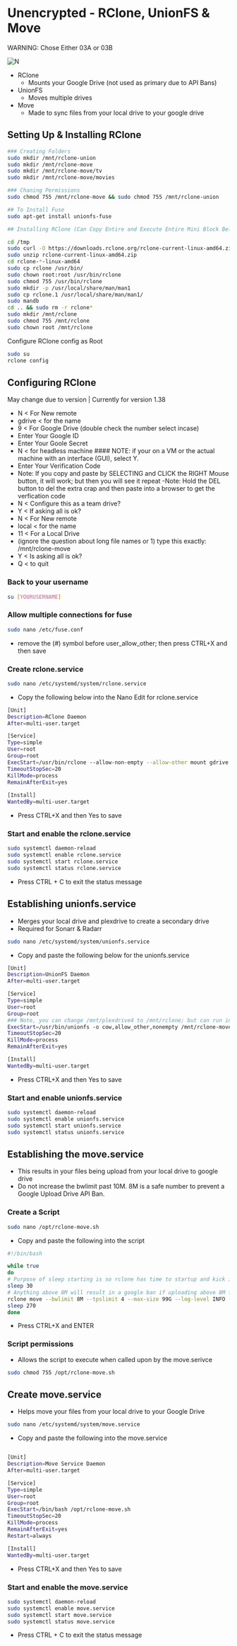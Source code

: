 # Unencrypted - RClone, UnionFS & Move
WARNING: Chose Either 03A or 03B

![N](https://camo.githubusercontent.com/f77b6479ad8f227f62675fe0c761e4eb207c561d/68747470733a2f2f72636c6f6e652e6f72672f696d672f72636c6f6e652d313230783132302e706e67)

- RClone
  - Mounts your Google Drive (not used as primary due to API Bans)
- UnionFS
  - Moves multiple drives
- Move
  - Made to sync files from your local drive to your google drive

## Setting Up & Installing RClone

```sh
### Creating Folders
sudo mkdir /mnt/rclone-union
sudo mkdir /mnt/rclone-move
sudo mkdir /mnt/rclone-move/tv
sudo mkdir /mnt/rclone-move/movies

### Chaning Permissions
sudo chmod 755 /mnt/rclone-move && sudo chmod 755 /mnt/rclone-union

## To Install Fuse
sudo apt-get install unionfs-fuse

## Installing RClone (Can Copy Entire and Execute Entire Mini Block Below)

cd /tmp
sudo curl -O https://downloads.rclone.org/rclone-current-linux-amd64.zip
sudo unzip rclone-current-linux-amd64.zip
cd rclone-*-linux-amd64
sudo cp rclone /usr/bin/
sudo chown root:root /usr/bin/rclone
sudo chmod 755 /usr/bin/rclone
sudo mkdir -p /usr/local/share/man/man1
sudo cp rclone.1 /usr/local/share/man/man1/
sudo mandb
cd .. && sudo rm -r rclone*
sudo mkdir /mnt/rclone
sudo chmod 755 /mnt/rclone
sudo chown root /mnt/rclone
```

Configure RClone config as Root 

```sh
sudo su
rclone config
```

## Configuring RClone
May change due to version | Currently for version 1.38

- N < For New remote 
- gdrive < for the name
- 9 < For Google Drive (double check the number select incase)
- Enter Your Google ID
- Enter Your Goole Secret
- N < for headless machine #### NOTE: if your on a VM or the actual machine with an interface (GUI), select Y.  
- Enter Your Verification Code
 - Note: If you copy and paste by SELECTING and CLICK the RIGHT Mouse button, it will work; but then you will see it repeat
 -Note: Hold the DEL button to del the extra crap and then paste into a browser to get the verfication code
- N < Configure this as a team drive?
- Y < If asking all is ok?
- N < For New remote
- local < for the name
- 11 < For a Local Drive
- (ignore the question about long file names or 1) type this exactly: /mnt/rclone-move
- Y < Is asking all is ok?
- Q < to quit

### Back to your username

```sh
su [YOURUSERNAME]
```

### Allow multiple connections for fuse

```sh
sudo nano /etc/fuse.conf
```
- remove the (#) symbol before user_allow_other; then press CTRL+X and then save

### Create rclone.service

```sh
sudo nano /etc/systemd/system/rclone.service
```

- Copy the following below into the Nano Edit for rclone.service

```sh
[Unit]
Description=RClone Daemon
After=multi-user.target

[Service]
Type=simple
User=root
Group=root
ExecStart=/usr/bin/rclone --allow-non-empty --allow-other mount gdrive: /mnt/rclone --bwlimit 8650k --size-only
TimeoutStopSec=20
KillMode=process
RemainAfterExit=yes
 
[Install]
WantedBy=multi-user.target
```

- Press CTRL+X and then Yes to save

### Start and enable the rclone.service

```sh
sudo systemctl daemon-reload
sudo systemctl enable rclone.service
sudo systemctl start rclone.service
sudo systemctl status rclone.service
```

- Press CTRL + C to exit the status message

## Establishing unionfs.service

- Merges your local drive and plexdrive to create a secondary drive
- Required for Sonarr & Radarr

```sh
sudo nano /etc/systemd/system/unionfs.service
```

- Copy and paste the following below for the unionfs.service

```sh
[Unit]
Description=UnionFS Daemon
After=multi-user.target

[Service]
Type=simple
User=root
Group=root
### Note, you can change /mnt/plexdrive4 to /mnt/rclone; but can run into API bans with large libraries 
ExecStart=/usr/bin/unionfs -o cow,allow_other,nonempty /mnt/rclone-move=RW:/mnt/plexdrive4=RO /mnt/rclone-union
TimeoutStopSec=20
KillMode=process
RemainAfterExit=yes

[Install]
WantedBy=multi-user.target
```

- Press CTRL+X and then Yes to save

### Start and enable unionfs.service
```sh
sudo systemctl daemon-reload
sudo systemctl enable unionfs.service
sudo systemctl start unionfs.service
sudo systemctl status unionfs.service
```

## Establishing the move.service

- This results in your files being upload from your local drive to google drive
- Do not increase the bwlimit past 10M. 8M is a safe number to prevent a Google Upload Drive API Ban.

### Create a Script

```sh
sudo nano /opt/rclone-move.sh
```

- Copy and paste the following into the script

```sh
#!/bin/bash

while true
do
# Purpose of sleep starting is so rclone has time to startup and kick in
sleep 30
# Anything above 8M will result in a google ban if uploading above 8M for 24 hours
rclone move --bwlimit 8M --tpslimit 4 --max-size 99G --log-level INFO --stats 15s local:/mnt/rclone-move gdrive:/
sleep 270
done
```

- Press CTRL+X and ENTER 

### Script permissions

- Allows the script to execute when called upon by the move.serivce

```sh
sudo chmod 755 /opt/rclone-move.sh
```

## Create move.service
- Helps move your files from your local drive to your Google Drive

```sh
sudo nano /etc/systemd/system/move.service
```
- Copy and paste the following into the move.service

```sh

[Unit]
Description=Move Service Daemon
After=multi-user.target

[Service]
Type=simple
User=root
Group=root
ExecStart=/bin/bash /opt/rclone-move.sh
TimeoutStopSec=20
KillMode=process
RemainAfterExit=yes
Restart=always

[Install]
WantedBy=multi-user.target
```

- Press CTRL+X and then Yes to save

### Start and enable the move.service

```sh
sudo systemctl daemon-reload
sudo systemctl enable move.service
sudo systemctl start move.service
sudo systemctl status move.service
```

- Press CTRL + C to exit the status message
